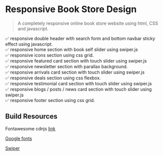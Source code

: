 # Responsive Book Store Design

> A completely responsive online book store website using html, CSS and javascript.

✅ responsive double header with search form and bottom navbar sticky effect using javascript.<br />
✅ responsive home section with book self slider using swiper.js<br />
✅ responsive icons section using css grid.<br />
✅ responsive featured card section with touch slider using swiper.js<br />
✅ responsive newsletter section with parallax background.<br />
✅ responsive arrivals card section with touch slider using swiper.js<br />
✅ responsive deals section using css flexbox.<br />
✅ responsive testimonial card section with touch slider using swiper.js<br />
✅ responsive blogs / posts / news card section with touch slider using swiper.js<br />
✅ responsive footer section using css grid.

## Build Resources

Fontawesome cdnjs [link](https://cdnjs.com/libraries/font-awesome/5.15.4)

[Google fonts](https://fonts.google.com/specimen/Poppins?query=poppins)

[Swiper](https://swiperjs.com.get-started)

